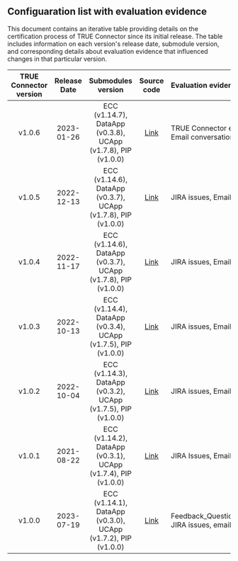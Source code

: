 ## Configuaration list with evaluation evidence

This document contains an iterative table providing details on the certification process of TRUE Connector since its initial release. The table includes information on each version's release date, submodule version, and corresponding details about evaluation evidence that influenced changes in that particular version.

| TRUE Connector version  | Release Date   | Submodules version                                                      | Source code | Evaluation evidence| 
|:-----------------------:|:--------------:|:-----------------------------------------------------------------------:|:----------:|:-------------------|
| v1.0.6                  | 2023-01-26     | ECC (v1.14.7), DataApp (v0.3.8), UCApp (v1.7.8), PIP (v1.0.0)           |[Link](https://github.com/Engineering-Research-and-Development/true-connector/releases/tag/v1.0.6) |TRUE Connector evaluation clarification points TC/v1/v2/v3/v4/v5/v6, Email conversations |
| v1.0.5                  | 2022-12-13     | ECC (v1.14.6), DataApp (v0.3.7), UCApp (v1.7.8), PIP (v1.0.0)           |[Link](https://github.com/Engineering-Research-and-Development/true-connector/releases/tag/v1.0.5) | JIRA issues, Email conversations |
| v1.0.4                  | 2022-11-17     | ECC (v1.14.6), DataApp (v0.3.7), UCApp (v1.7.8), PIP (v1.0.0)           |[Link](https://github.com/Engineering-Research-and-Development/true-connector/releases/tag/v1.0.4) |JIRA issues, Email conversations |
| v1.0.3                  | 2022-10-13     | ECC (v1.14.4), DataApp (v0.3.4), UCApp (v1.7.5), PIP (v1.0.0)           |[Link](https://github.com/Engineering-Research-and-Development/true-connector/releases/tag/v1.0.3) | JIRA issues, Email conversations |
| v1.0.2                  | 2022-10-04     | ECC (v1.14.3), DataApp (v0.3.2), UCApp (v1.7.5), PIP (v1.0.0)           |[Link](https://github.com/Engineering-Research-and-Development/true-connector/releases/tag/v1.0.2) | JIRA issues, Email conversations |
| v1.0.1                  | 2021-08-22     | ECC (v1.14.2), DataApp (v0.3.1), UCApp (v1.7.4), PIP (v1.0.0)           |[Link](https://github.com/Engineering-Research-and-Development/true-connector/releases/tag/v1.0.1) | JIRA Issues, Email conversations |
| v1.0.0                  | 2023-07-19     | ECC (v1.14.1), DataApp (v0.3.0), UCApp (v1.7.2), PIP (v1.0.0)           |[Link](https://github.com/Engineering-Research-and-Development/true-connector/releases/tag/v1.0.0) | Feedback_Questionnaire_Connector_TRUE_Connector_14_07_2023.xlsx, JIRA issues, email conversations |


